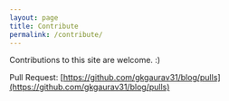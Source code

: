 ```yaml
---
layout: page
title: Contribute
permalink: /contribute/
---
```


Contributions to this site are welcome. :)

Pull Request: [https://github.com/gkgaurav31/blog/pulls](https://github.com/gkgaurav31/blog/pulls)
